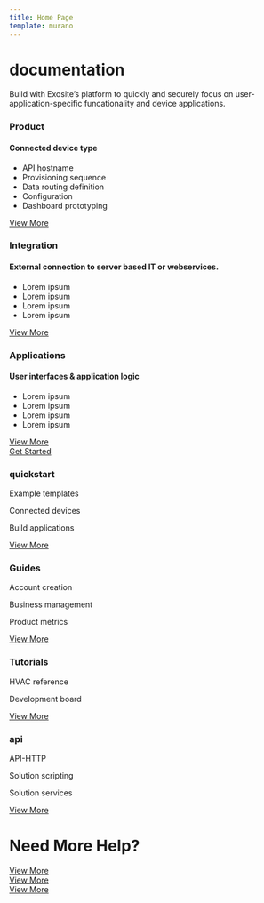 ```yaml
---
title: Home Page
template: murano
---
```


<div class="jumbotron">
    <h1>documentation</h1>
    <p class="lead">Build with Exosite’s platform to quickly and securely focus on user-application-specific
        funcationality and device applications. </p>
</div>

<div class="row diagram">
</div>

<div class="row start">
    <div class="col-sm-4">
        <div class="card">
            <div class="card-block">
                <h3 class="card-title">Product</h3><h4>Connected device type</h4>
                <div class="card-text">
                    <ul>
                        <li>API hostname</li>
                        <li>Provisioning sequence</li>
                        <li>Data routing definition</li>
                        <li>Configuration</li>
                        <li>Dashboard prototyping</li>
                    </ul>
                </div>
                <div class="btn-bottom bottom">
                    <a href="#" class="btn btn-primary">View More</a>
                </div>
            </div>
        </div>
    </div>
    <div class="col-sm-4">
        <div class="card">
            <div class="card-block">
                <h3 class="card-title">Integration</h3><h4>External connection to server based IT or
                webservices.</h4>
                <div class="card-text">
                    <ul>
                        <li>Lorem ipsum</li>
                        <li>Lorem ipsum</li>
                        <li>Lorem ipsum</li>
                        <li>Lorem ipsum</li>
                    </ul>
                </div>
                <div class="btn-bottom bottom">
                    <a href="#" class="btn btn-primary">View More</a>
                </div>
            </div>
        </div>
    </div>
    <div class="col-sm-4">
        <div class="card">
            <div class="card-block">
                <h3 class="card-title">Applications</h3><h4>User interfaces &amp; application logic</h4>
                <div class="card-text">
                    <ul>
                        <li>Lorem ipsum</li>
                        <li>Lorem ipsum</li>
                        <li>Lorem ipsum</li>
                        <li>Lorem ipsum</li>
                    </ul>
                </div>
                <div class="btn-bottom bottom">
                    <a href="#" class="btn btn-primary">View More</a>
                </div>
            </div>
        </div>
    </div>
</div>

<div class="cover-container">
    <div class="get-started">
        <a href="#" class="btn btn-primary">Get Started</a>
    </div>
</div>
<div class="container">
    <div class="row">
        <div class="row start">
            <div class="col-sm-3">
                <div class="card">
                    <div class="card-block">
                        <h3 class="card-title">quickstart</h3>
                        <div class="card-text">
                            <div class="content">
                                <p>Example templates</p>
                                <p>Connected devices</p>
                                <p>Build applications</p>
                            </div>
                        </div>
                        <div class="btn-bottom bottom">
                            <a href="#" class="btn btn-primary">View More</a>
                        </div>
                    </div>
                </div>
            </div>
            <div class="col-sm-3">
                <div class="card">
                    <div class="card-block">
                        <h3 class="card-title">Guides</h3>
                        <div class="card-text">
                            <div class="content">
                                <p>Account creation</p>
                                <p>Business management</p>
                                <p>Product metrics</p>
                            </div>
                        </div>
                        <div class="btn-bottom bottom">
                            <a href="#" class="btn btn-primary">View More</a>
                        </div>
                    </div>
                </div>
            </div>
            <div class="col-sm-3">
                <div class="card">
                    <div class="card-block">
                        <h3 class="card-title">Tutorials</h3>
                        <div class="card-text">
                            <div class="content">
                                <p>HVAC reference </p>
                                <p>Development board</p>
                                <p></p>
                            </div>
                        </div>
                        <div class="btn-bottom bottom">
                            <a href="#" class="btn btn-primary">View More</a>
                        </div>
                    </div>
                </div>
            </div>
            <div class="col-sm-3">
                <div class="card">
                    <div class="card-block">
                        <h3 class="card-title">api</h3>
                        <div class="card-text">
                            <div class="content">
                                <p>API-HTTP</p>
                                <p>Solution scripting</p>
                                <p>Solution services</p>
                            </div>
                        </div>
                        <div class="btn-bottom bottom">
                            <a href="#" class="btn btn-primary">View More</a>
                        </div>
                    </div>
                </div>
            </div>
        </div>
    </div>
</div>

<div class="row cover-container help">
    <div class="help-title">
        <h1>Need More Help?</h1>
    </div>
    <div class="row col-lg-8 help">
        <div class="btn-help btn-bottom">
            <a href="#" class="btn btn-primary">View More</a>
        </div>
        <div class="btn-help btn-bottom">
            <a href="#" class="btn btn-primary">View More</a>
        </div>
        <div class="btn-help btn-bottom">
            <a href="#" class="btn btn-primary">View More</a>
        </div>
    </div>
</div>